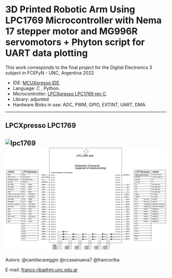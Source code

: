 #   3D Printed Robotic Arm Using LPC1769 Microcontroller with Nema 17 stepper motor and MG996R servomotors + Phyton script for UART data plotting 
This work corresponds to the final project for the Digital Electronics 3 subject in FCEFyN - UNC, Argentina 2022

- IDE: [MCUXpresso IDE](https://www.nxp.com/design/software/development-software/mcuxpresso-software-and-tools-/mcuxpresso-integrated-development-environment-ide:MCUXpresso-IDE).
- Language: C , Python.
- Microcontroller: [LPCXpresso LPC1769 rev C](https://www.embeddedartists.com/products/lpc1769-lpcxpresso/).
- Library: adjunted
- Hardware Bloks in use: ADC, PWM, GPIO, EXTINT, UART, DMA.
---
## LPCXpresso LPC1769
![lpc1769](img/schematic "Robotic Arm Connections") 
![lpc1769_pinout](img/LPC1769_pinout.jpg "LPC1769 Pinout")
---
Autors: @camilacareggio @ccasanueva7 @francoriba

E-mail: franco.riba@mi.unc.edu.ar
